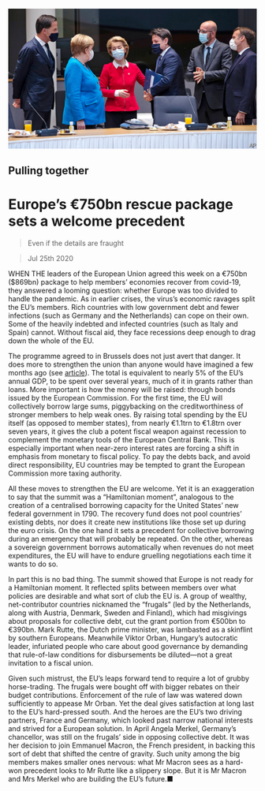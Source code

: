 ![](./images/20200725_LDP001_0.jpg)

## Pulling together

# Europe’s €750bn rescue package sets a welcome precedent

> Even if the details are fraught

> Jul 25th 2020

WHEN THE leaders of the European Union agreed this week on a €750bn ($869bn) package to help members’ economies recover from covid-19, they answered a looming question: whether Europe was too divided to handle the pandemic. As in earlier crises, the virus’s economic ravages split the EU’s members. Rich countries with low government debt and fewer infections (such as Germany and the Netherlands) can cope on their own. Some of the heavily indebted and infected countries (such as Italy and Spain) cannot. Without fiscal aid, they face recessions deep enough to drag down the whole of the EU.

The programme agreed to in Brussels does not just avert that danger. It does more to strengthen the union than anyone would have imagined a few months ago (see [article](https://www.economist.com//europe/2020/07/21/the-eus-leaders-have-agreed-on-a-eu750bn-covid-19-recovery-package)). The total is equivalent to nearly 5% of the EU’s annual GDP, to be spent over several years, much of it in grants rather than loans. More important is how the money will be raised: through bonds issued by the European Commission. For the first time, the EU will collectively borrow large sums, piggybacking on the creditworthiness of stronger members to help weak ones. By raising total spending by the EU itself (as opposed to member states), from nearly €1.1trn to €1.8trn over seven years, it gives the club a potent fiscal weapon against recession to complement the monetary tools of the European Central Bank. This is especially important when near-zero interest rates are forcing a shift in emphasis from monetary to fiscal policy. To pay the debts back, and avoid direct responsibility, EU countries may be tempted to grant the European Commission more taxing authority.

All these moves to strengthen the EU are welcome. Yet it is an exaggeration to say that the summit was a “Hamiltonian moment”, analogous to the creation of a centralised borrowing capacity for the United States’ new federal government in 1790. The recovery fund does not pool countries’ existing debts, nor does it create new institutions like those set up during the euro crisis. On the one hand it sets a precedent for collective borrowing during an emergency that will probably be repeated. On the other, whereas a sovereign government borrows automatically when revenues do not meet expenditures, the EU will have to endure gruelling negotiations each time it wants to do so.

In part this is no bad thing. The summit showed that Europe is not ready for a Hamiltonian moment. It reflected splits between members over what policies are desirable and what sort of club the EU is. A group of wealthy, net-contributor countries nicknamed the “frugals” (led by the Netherlands, along with Austria, Denmark, Sweden and Finland), which had misgivings about proposals for collective debt, cut the grant portion from €500bn to €390bn. Mark Rutte, the Dutch prime minister, was lambasted as a skinflint by southern Europeans. Meanwhile Viktor Orban, Hungary’s autocratic leader, infuriated people who care about good governance by demanding that rule-of-law conditions for disbursements be diluted—not a great invitation to a fiscal union.

Given such mistrust, the EU’s leaps forward tend to require a lot of grubby horse-trading. The frugals were bought off with bigger rebates on their budget contributions. Enforcement of the rule of law was watered down sufficiently to appease Mr Orban. Yet the deal gives satisfaction at long last to the EU’s hard-pressed south. And the heroes are the EU’s two driving partners, France and Germany, which looked past narrow national interests and strived for a European solution. In April Angela Merkel, Germany’s chancellor, was still on the frugals’ side in opposing collective debt. It was her decision to join Emmanuel Macron, the French president, in backing this sort of debt that shifted the centre of gravity. Such unity among the big members makes smaller ones nervous: what Mr Macron sees as a hard-won precedent looks to Mr Rutte like a slippery slope. But it is Mr Macron and Mrs Merkel who are building the EU’s future.■
